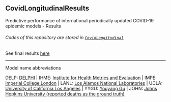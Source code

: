 ## CovidLongitudinalResults

Predictive performance of international periodically updated COVID-19 epidemic models - Results

###### Codes of this repository are stored in [`CovidLongitudinal`](https://github.com/pourmalek/CovidLongitudinal)

See final results [here](https://github.com/pourmalek/CovidLongitudinalResults/tree/main/results/merge#descriptive-statistics-and-maps-of-error-measures)

***

Model name abbreviations

DELP: [DELPHI](https://covidanalytics.io/projections ) |
IHME: [Institute for Health Metrics and Evaluation](https://covid19.healthdata.org ) |
IMPE: [Imperial College London](https://mrc-ide.github.io/global-lmic-reports/ ) |
LANL: [Los Alamos National Laboratories](https://covid-19.bsvgateway.org ) |
UCLA: [University of California Los Angeles](https://covid19.uclaml.org ) |
YYGU: [Youyang Gu](https://covid19-projections.com ) |
JOHN: [Johns Hopkins University (reported deaths as the ground truth)](https://coronavirus.jhu.edu/map.html )
